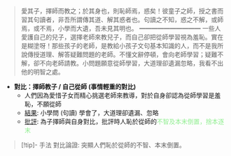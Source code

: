 > 愛其子，擇師而教之；於其身也，則恥師焉，惑矣！彼童子之師，授之書而習其句讀者，非吾所謂傳其道、解其惑者也。句讀之不知，惑之不解，或師焉，或不焉，小學而大遺，吾未見其明也。
> ━━━━━━━━━━
> 一些人愛護自己的兒子，選擇老師來教兒子，而自己卻把從師學習視為羞恥。實在是糊塗呀！那些孩子的老師，是教給小孩子文句基本知識的人，而不是我所說傳授道理、解答疑難問題的老師。不懂文辭停頓，會向老師學習；疑難不解，卻不向老師請教。小問題願意從師學習，大道理卻遺漏忽略，我看不出他的明智之處。

- **對比：擇師教子 / 自己從師 (事情輕重的對比)**
	- 人們因為愛惜子女而精心挑選老師來教導，對於自身卻認為從師學習是羞恥，不願從師
	- <u>結果</u>: 小學問 (句讀) 學會了，大道理卻遺漏、忽略
	- <u>批評</u>: 為子擇師與自身對比，批評時人恥於從師的<span style="color: lightgreen">不智及本末倒置，捨本逐末</span>

> [!tip]- 手法
> 對比論證: 突顯人們恥於從師的不智、本末倒置。
